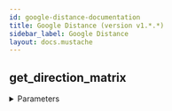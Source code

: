 ```yaml
---
id: google-distance-documentation
title: Google Distance (version v1.*.*)
sidebar_label: Google Distance
layout: docs.mustache
---
```


## get_direction_matrix



<details><summary>Parameters</summary>

#### destinations (required)

One or more locations to use as the finishing point for calculating travel distance and time. The options for the destinations parameter are the same as for the origins parameter, described above.

**Type:** string

#### origins (required)

The starting point for calculating travel distance and time.You can supply one or more locations separated by the pipe character (|), in the form of an address, latitude/longitude coordinates, or a place ID.

**Type:** string

#### outputFormat (required)

desired output format. json or xml

**Type:** string

#### arrival_time

Specifies the desired time of arrival for transit requests, in seconds since midnight, January 1, 1970 UTC.

**Type:** string

#### avoid

Introduces restrictions to the route.

**Type:** string

#### departure_time

The desired time of departure.

**Type:** string

#### language

The language in which to return results.

**Type:** string

#### mode

defaults to driving. driving, walking, bicycling, or transit

**Type:** string

#### region

The region code, specified as a ccTLD (country code top-level domain) two-character value

**Type:** string

#### traffic_model

defaults to best_guess. choose from best_guess, pessimistic or optimistic

**Type:** string

#### transit_mode

Specifies one or more preferred modes of transit. choose from bus, subway, train, tram, or rail. eg transit_mode=train|tram|subway

**Type:** string

#### transit_routing_preference

Specifies preferences for transit requests. choose from less_walking or fewer_transfers

**Type:** string

#### units

Specifies the unit system to use when expressing distance as text.

**Type:** string

</details>

